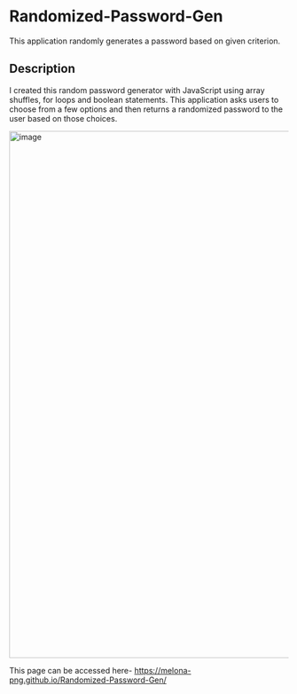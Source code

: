# Randomized-Password-Gen
This application randomly generates a password based on given criterion.

## Description
I created this random password generator with JavaScript using array shuffles, for loops and boolean statements.
This application asks users to choose from a few options and then returns a randomized password to the user based on those choices.

<img width="950" alt="image" src="https://user-images.githubusercontent.com/118491178/209606981-6b63aaef-3f9a-466c-9086-7150cac35c6d.png">

This page can be accessed here- https://melona-png.github.io/Randomized-Password-Gen/
